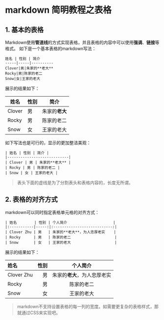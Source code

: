 # markdown 简明教程之表格

## 1. 基本的表格

Markdown使用**管道线**的方式实现表格，并且表格的内容中可以使用**强调**、**链接**等格式。
如下是一个基本表格的markdown写法：

```
姓名 | 性别 | 简介
-----|-----|----------
Clover|男|朱家的**老大**
Rocky|男|陈家的老二
Snow|女|王家的老大
```

展示的结果如下：

姓名 | 性别 | 简介
-----|-----|----------
Clover|男|朱家的**老大**
Rocky|男|陈家的老二
Snow|女|王家的老大

如下写法也是可行的，显示的更加整洁美观：

```
| 姓名 | 性别 | 简介 |
|----------------------------|
| Clover | 男 | 朱家的**老大** |
| Rocky | 男 | 陈家的老二 |
| Snow | 女 | 王家的老大 |
```

> 表头下面的虚线是为了分割表头和表格内容的，长度无所谓。

## 2. 表格的对齐方式

markdown可以同时指定表格单元格的对齐方式：

```
| 姓名        | 性别 | 个人简介                     |
|:-----------|-----:|:---------------------------:|
| Clover Zhu | 男   | 朱家的**老大**，为人忠厚老实    |
| Rocky      | 男   | 陈家的老二                    |
| Snow       | 女   | 王家的老大                    |
```

展示的结果如下：

| 姓名        | 性别 | 个人简介                     |
|:-----------|-----:|:---------------------------:|
| Clover Zhu | 男   | 朱家的**老大**，为人忠厚老实    |
| Rocky      | 男   | 陈家的老二                    |
| Snow       | 女   | 王家的老大                    |

> markdown不支持设置表格的每一列的宽度。如需要更复杂的表格样式，那就通过CSS来实现吧。
